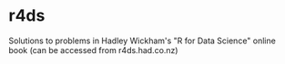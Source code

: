 # r4ds
Solutions to problems in Hadley Wickham's "R for Data Science" online book (can be accessed from r4ds.had.co.nz)
